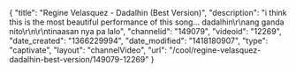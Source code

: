 {
    "title": "Regine Velasquez - Dadalhin (Best Version)",
    "description": "i think this is the most beautiful performance of this song... dadalhin\r\nang ganda nito\r\n\r\ntinaasan nya pa lalo",
    "channelid": "149079",
    "videoid": "12269",
    "date_created": "1366229994",
    "date_modified": "1418180907",
    "type": "captivate",
    "layout": "channelVideo",
    "url": "\/cool\/regine-velasquez-dadalhin-best-version\/149079-12269"
}
